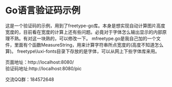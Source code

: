 Go语言验证码示例
==================

这是一个验证码的示例，用到了freetype-go库。本身是想实现自动计算图片高度宽度的，目前看在宽度的计算上还有些问题。必竟对于字体怎么输出显示的内部原理不熟。有对这一块熟的，可以修改一下。
mfreetype.go是我自己加的一个文件，里面有个函数MeasureString，用来计算字符串所点宽度的(高度不知道怎么算)。
freetype\luxi-fonts目录下存放的是字体，可以从网上下些字体库来用。

页面地址：http://localhost:8080/<br/>
验证码地址:http://localhost:8080/pic<br/>

交流QQ群：184572648
